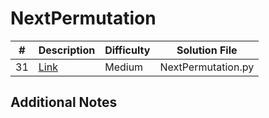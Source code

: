 # NextPermutation
|#|Description|Difficulty|Solution File|
|-|-|-|-|
|31|[Link](https://leetcode.com/problems/next-permutation/description/)|Medium|NextPermutation.py|

## Additional Notes
